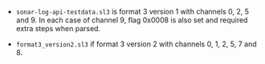 - `sonar-log-api-testdata.sl3` is format 3 version 1 with channels 0, 2, 5 and 9.
  In each case of channel 9, flag 0x0008 is also set and required extra steps
  when parsed.

- `format3_version2.sl3` if format 3 version 2 with channels 0, 1, 2, 5, 7 and 8.

  